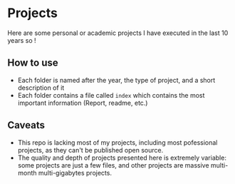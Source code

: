 # Projects

Here are some personal or academic projects I have executed in the last 10 years so !

## How to use

* Each folder is named after the year, the type of project, and a short description of it
* Each folder contains a file called `index` which contains the most important information (Report, readme, etc.)

## Caveats

* This repo is lacking most of my projects, including most pofessional projects, as they can't be published open source.
* The quality and depth of projects presented here is extremely variable: some projects are just a few files, and other projects are massive multi-month multi-gigabytes projects.

